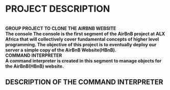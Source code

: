 <h1> PROJECT DESCRIPTION </h1>
<br>
<strong>GROUP PROJECT TO CLONE THE AIRBNB WEBSITE
<br>
The console
The console is the first segment of the AirBnB project at ALX Africa that will collectively cover fundamental concepts of higher level programming. 
The objective of this project is to eventually deploy our server a simple copy of the AirBnB Website(HBnB). 
<br>
COMMAND INTERPRETER
<br>
A command interpreter is created in this segment to manage objects for the AirBnB(HBnB) website.
<br>
<h2>DESCRIPTION OF THE COMMAND INTERPRETER</h2>

